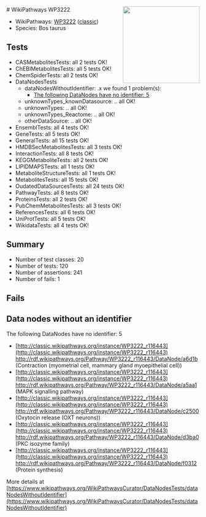 <img style="float: right; width: 200px" src="https://upload.wikimedia.org/wikipedia/commons/thumb/8/83/Wplogo_with_text_500.png/640px-Wplogo_with_text_500.png" />
# WikiPathways WP3222

* WikiPathways: [WP3222](https://wikipathways.org/pathways/WP3222) ([classic](https://classic.wikipathways.org/instance/WP3222))
* Species: Bos taurus
## Tests
* CASMetabolitesTests: all 2 tests OK!
* ChEBIMetabolitesTests: all 5 tests OK!
* ChemSpiderTests: all 2 tests OK!
* DataNodesTests
    * dataNodesWithoutIdentifier: .x we found 1 problem(s):
        * [The following DataNodes have no identifier: 5](#d2d32fa4)
    * unknownTypes_knownDatasource: .. all OK!
    * unknownTypes: .. all OK!
    * unknownTypes_Reactome: .. all OK!
    * otherDataSource: .. all OK!
* EnsemblTests: all 4 tests OK!
* GeneTests: all 5 tests OK!
* GeneralTests: all 15 tests OK!
* HMDBSecMetabolitesTests: all 3 tests OK!
* InteractionTests: all 8 tests OK!
* KEGGMetaboliteTests: all 2 tests OK!
* LIPIDMAPSTests: all 1 tests OK!
* MetaboliteStructureTests: all 1 tests OK!
* MetabolitesTests: all 15 tests OK!
* OudatedDataSourcesTests: all 24 tests OK!
* PathwayTests: all 8 tests OK!
* ProteinsTests: all 2 tests OK!
* PubChemMetabolitesTests: all 3 tests OK!
* ReferencesTests: all 6 tests OK!
* UniProtTests: all 5 tests OK!
* WikidataTests: all 4 tests OK!


## Summary

* Number of test classes: 20
* Number of tests: 120
* Number of assertions: 241
* Number of fails: 1

## Fails

<a name="d2d32fa4" />

## Data nodes without an identifier

The following DataNodes have no identifier: 5

* [http://classic.wikipathways.org/instance/WP3222_r116443](http://classic.wikipathways.org/instance/WP3222_r116443) http://rdf.wikipathways.org/Pathway/WP3222_r116443/DataNode/a6d1b (Contraction (myometrial cell, 
mammary gland myoepithelial cell))
* [http://classic.wikipathways.org/instance/WP3222_r116443](http://classic.wikipathways.org/instance/WP3222_r116443) http://rdf.wikipathways.org/Pathway/WP3222_r116443/DataNode/a5aa1 (MAPK signalling pathway)
* [http://classic.wikipathways.org/instance/WP3222_r116443](http://classic.wikipathways.org/instance/WP3222_r116443) http://rdf.wikipathways.org/Pathway/WP3222_r116443/DataNode/c2500 (Oxytocin release 
(OXT neurons))
* [http://classic.wikipathways.org/instance/WP3222_r116443](http://classic.wikipathways.org/instance/WP3222_r116443) http://rdf.wikipathways.org/Pathway/WP3222_r116443/DataNode/d3ba0 (PKC
isozyme family)
* [http://classic.wikipathways.org/instance/WP3222_r116443](http://classic.wikipathways.org/instance/WP3222_r116443) http://rdf.wikipathways.org/Pathway/WP3222_r116443/DataNode/f0312 (Protein synthesis)


More details at [https://www.wikipathways.org/WikiPathwaysCurator/DataNodesTests/dataNodesWithoutIdentifier](https://www.wikipathways.org/WikiPathwaysCurator/DataNodesTests/dataNodesWithoutIdentifier)

